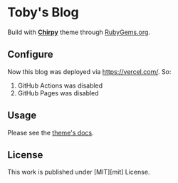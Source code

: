 # Toby's Blog

Build with [**Chirpy**][chirpy] theme through [RubyGems.org][gem].

## Configure

Now this blog was deployed via <https://vercel.com/>. So:

1. GitHub Actions was disabled
2. GitHub Pages was disabled

## Usage

Please see the [theme's docs](https://github.com/cotes2020/jekyll-theme-chirpy#documentation).

## License

This work is published under [MIT][mit] License.

[gem]: https://rubygems.org/gems/jekyll-theme-chirpy
[chirpy]: https://github.com/cotes2020/jekyll-theme-chirpy/
